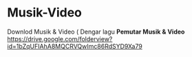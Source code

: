 # Musik-Video
Downlod Musik &amp; Video ( Dengar lagu
**Pemutar Musik & Video**
https://drive.google.com/folderview?id=1bZqUFIAhA8MQCRVQwImc86RdSYD9Xa79
